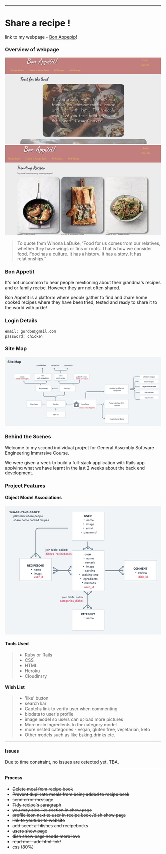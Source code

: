 ____________________________

# Share a recipe !

link to my webpage - [Bon Appepip](https://bonappepip.herokuapp.com/)!
### Overview of webpage 

![](./app/assets/images/webpage1.png)
![](./app/assets/images/webpage2.png)

>  To quote from Winona LaDuke, “Food for us comes from our relatives, whether they have wings or fins or roots. That is how we consider food. Food has a culture. It has a history. It has a story. It has relationships.”

### Bon Appetit

It's not uncommon to hear people mentioning about their grandma's recipes and or family recipe. However they are not often shared. 

Bon Appetit is a platform where people gather to find and share home cooked recipes where they have been tried, tested and ready to share it to the world with pride! 

### Login Details

```
email: gordon@gmail.com
password: chicken

```

### Site Map
![](./app/assets/images/sitemap.png)

### Behind the Scenes
Welcome to my second individual project for General Assembly Software Engineering Immersive Course. 

We were given a week to build a full-stack application with Rails app applying what we have learnt in the last 2 weeks about the back end development. 

### Project Features
#### Object Model Associations 
![](./app/assets/images/diagram.png)

#### Tools Used 

> * Ruby on Rails
> * CSS
> * HTML 
> * Heroku
> * Cloudinary

#### Wish List 

> * 'like' button
> * search bar 
> * Captcha link to verify user when commenting
> * biodata to user's profile
> * image model so users can upload more pictures
> * More main ingredients to the category model
> * more nested categories - vegan, gluten free, vegetarian, keto
> * Other models such as like baking,drinks etc. 


---
#### Issues
Due to time constraint, no issues are detected yet. TBA. 

---

#### Process 
- ~~Delete meal from recipe book~~
- ~~Prevent duplicate meals from being added to recipe book~~
- ~~send error message~~
- ~~Tidy recipe's paragraph~~
- ~~you may also like section in show page~~
- ~~profile icon next to user in recipe book /dish show page~~
- ~~link to youtube to website~~
- ~~add seed: all dishes and recipebooks~~
- ~~users show page~~
- ~~dish show page needs more love~~
- ~~read me - add html link!~~
- css (80%)
